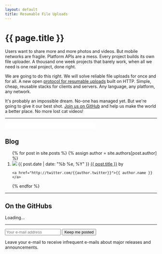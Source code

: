 ```yaml
---
layout: default
title: Resumable File Uploads
---
```


<div class="jumbotron">
  <h1>{{ page.title }}</h1>
  <p class="lead">
    Users want to share more and more photos and videos. But mobile networks
    are fragile. Platform APIs are a mess. Every project builds its own file
    uploader. A thousand one week projects that barely work, when all we need
    is one real project, done right.
  </p>

  <p class="lead">
    We are going to do this right. We will solve reliable file uploads for once
    and for all. A new open
    <a href="/protocols/resumable-upload.html">protocol for resumable uploads</a>
    built on HTTP. Simple, cheap, reusable stacks for clients and servers.
    Any language, any platform, any network.
  </p>

  <p class="lead">
    It's probably an impossible dream. No-one has managed yet.
    But we're going to give it our best shot.
    <a target="" href="https://github.com/tus">Join us on GitHub</a> and
    help us make the world a better place. No more lost cat videos!
  </p>
</div>

<hr />

<iframe
  allowtransparency="true"
  frameborder="0"
  scrolling="no"
  class="twitter-follow-btn"
  src="//platform.twitter.com/widgets/follow_button.html?screen_name=tus_io"
  style="width:300px; height:20px;"></iframe>

## Blog

<ol id="posts">
  {% for post in site.posts %}
  {% assign author = site.authors[post.author] %}
  <li>
    <img src="https://secure.gravatar.com/avatar/{{author.gravatar}}&s=64" class="gravatar">
    <span class="timeago" title="{{ post.date | date: "%Y-%m-%dT%H:%M:%SZ" }}">{{ post.date | date: "%b %e, %Y" }}</span>
    <a href="{{ post.url }}">{{ post.title }}</a>
    by

    <a href="http://twitter.com/{{author.twitter}}">{{ author.name }}</a>
  </li>
  {% endfor %}
</ol>

<hr />

## On the GitHubs

<div class="on-the-githubs" data-event-source="orgs/tus">
  Loading...
</div>


<hr />

<div class="jumbotron">
  <div class="input-append control-group">
    <form action="http://transloadit.us1.list-manage1.com/subscribe/post?u=98e560c614f2baaf47237f500&amp;id=37aafbe5c1" method="post">
      <input name="EMAIL" class="input-xlarge" type="email" placeholder="Your e-mail address"/>
      <input name="SOURCE" type="hidden" value="tus.io"/>
      <button class="btn btn-success">Keep me posted</button>
    </form>
  </div>
  <p>
  Leave your e-mail to receive infrequent e-mails about major releases and
  announcements.
  </p>
</div>
